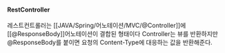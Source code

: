 
#### RestController

레스트컨트롤러는 [[JAVA/Spring/어노테이션/MVC/@Controller]]에 [[@ResponseBody]]어노테이션이 결합된 형태이다
Controller는 뷰를 반환하지만 @ResponseBody를 붙이면 요청의 Content-Type에 대응하는 값을 반환해준다.